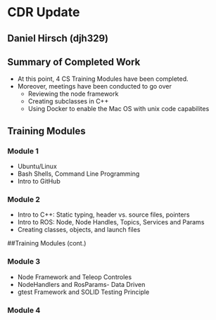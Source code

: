 # CDR Update
## Daniel Hirsch (djh329)

## Summary of Completed Work
* At this point, 4 CS Training Modules have been completed.
* Moreover, meetings have been conducted to go over
  * Reviewing the node framework
  * Creating subclasses in C++
  * Using Docker to enable the Mac OS with unix code capabilites


 ## Training Modules
### Module 1
* Ubuntu/Linux
* Bash Shells, Command Line Programming
* Intro to GitHub

### Module 2
* Intro to C++: Static typing, header vs. source files, pointers
* Intro to ROS: Node, Node Handles, Topics, Services and Params
* Creating classes, objects, and launch files

 ##Training Modules (cont.)
### Module 3
* Node Framework and Teleop Controles
* NodeHandlers and RosParams- Data Driven
* gtest Framework and SOLID Testing Principle

 ### Module 4
